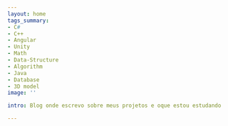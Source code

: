 ```yaml
---
layout: home
tags_summary:
- C#
- C++
- Angular
- Unity
- Math
- Data-Structure
- Algorithm
- Java
- Database
- 3D model
image: ''

intro: Blog onde escrevo sobre meus projetos e oque estou estudando

---
```

